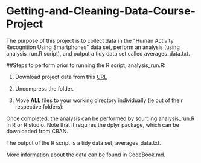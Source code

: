 # Getting-and-Cleaning-Data-Course-Project

The purpose of this project is to collect data in the "Human Activity Recognition Using Smartphones" data set, perform an analysis (using analysis_run.R script), and output a tidy data set called averages_data.txt.

##Steps to perform prior to running the R script, analysis_run.R:
1. Download project data from this [URL](https://d396qusza40orc.cloudfront.net/getdata%2Fprojectfiles%2FUCI%20HAR%20Dataset.zip)

2. Uncompress the folder.

3. Move **ALL** files to your working directory individually (ie out of their respective folders):

Once completed, the analysis can be performed by sourcing analysis_run.R in R or R studio. Note that it requires the dplyr package, which can be downloaded from CRAN.

The output of the R script is a tidy data set, averages_data.txt.

More information about the data can be found in CodeBook.md.
